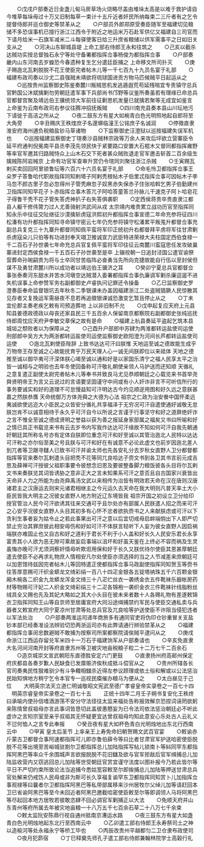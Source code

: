 <!-- { "loadSidebar": true } -->
　　○戊戌户部奏近日金盏儿甸马房草场火烧略尽盖由堆垛太高是以难于救护请自今堆草每垛毋过十万又旧制每草一束计十五斤近者奸民所纳每束二三斤者有之乞令提督侍郎并巡仓御史等禁革从之
　　○户部员外郎郑原受奏臣随军至福建切见粮储不多恐误事机已擅行浙江江西令于附近之地运米万石赴军供亿又福建自三司官而下请月给米一石旗军减米二斗每驿使客日给三升庶省粮储以供军需事平之日如旧关支从之
　　○河决山东聊城县堤  上命工部右侍郎王永和往筑之
　　○己亥以截杀达贼功实授总督独石永宁等处守备署都指挥佥事杨俊为都指挥佥事
　　○户部奏畿内山东河南去岁蝗恐今春遗种复生乞分遣廷臣捕之  上命移文所司扑灭
　　○庚子赐迤北瓦剌脱脱不花王使臣完者帖木儿等一千七百九十九员名宴于礼部
　　○福建布政司奏以沙尤二县强贼未靖欲将琉球国进贡方物马匹候贼平日起运从之
　　○巡按贵州监察御史陈鉴奏麓川叛贼思机发逃遁遐荒苟延残喘宜专责镇守总兵官黔国公沐斌擒剿勿劳朝廷遣军事下兵部尚书邝野等议鉴所奏虽若有理缘已命总兵官都督宫聚及靖远伯王骥统领大军前往征剿思机发量已就擒若聚等无成宜如鉴言  上命鉴为云南布政司右参议往腾冲招抚叛贼
　　○四川南充县奏本县山川坛地污下请徙于高洁之所从之
　　○夜二鼓东方有星大如椀青白色光明照地起自郎将至大角旁
　　○辛丑赐庆王秩煃庶子名邃塀临潼王公铭庶子名诚润
　　○停徵直隶淮安府海州逋负税粮盐钞马草诸物
　　○下监察御史汪澄狱以巡按福建失误军机也
　　○巡按福建监察御史丁瑄奏沙县贼林宗政等万余人来攻后坪欲立营寨臣令延平府通判倪冕南平县丞李茂先领民快于紧要路口安置大石棍木又督同都指挥雍野等率官军邀其归路贼恃众上山木石交下死者甚众贼败退走官军邀击斩首二百余级生擒贼陈阿岩械京  上命有功官军查审升赏仍令瑄同刘聚往浙江杀贼
　　○壬寅赐瓦剌买卖回回阿里锁鲁坛等六百六十六员名宴于礼部
　　○命毛怜卫都指挥佥事王朵罗子答鲁哈代职故指挥同知剌塔子阿剌秃根帖木子伯里忒指挥佥事可因帖木子李马忽不颜古里子忽必忽得州子管秃麻忽子奴黑赤失保赤子住张哈斡乞男子伯勤建州卫指挥同知早花子卜赤指挥佥事木答兀子阿哈答童答兰孙脉儿干速克子阿卜哈皂花子得鲁干秃不花子管失答虎神扒子右失答俱袭职
　　○定西侯蒋贵卒贵直隶江都县人躯干修伟膂力过人尤善骑射洪武间从戎  太宗靖内难贵累立战功历官至指挥同知永乐中往征交阯继征沙漠擒斩虏寇洪熙初升都指挥佥事宣德二年命充参将征四川松潘有功升都指挥同知寻命镇守密云七年仍充参将镇守松潘累平叛羗升都督佥事充副总兵复克三十九寨升都督同知佩平蛮将军印正统初升右都督拜平虏将军往甘肃剿杀虏寇朵儿只伯等有功进封奉天翊卫推诚宣力武臣特进荣禄大夫柱国定西伯食禄一千二百石子孙世袭七年命充总兵官复佩平蛮将军印往征云南麓川蛮寇思任发攻破巢寨进封定西侯食禄一千五百石子孙世袭至是卒  上辍视朝一日追封泾国公遣官谕祭营葬命孙琬嗣贵为将与士卒同甘苦临阵必奋勇当先所向克捷故能自行伍以至封侯但谋不及勇甘肃麓川所以成功者以靖远伯王骥济之耳
　　○癸卯宁夏总兵官都督佥事张泰奏河东甜水井苦水河墩空达贼潜入委署都指挥佥事仇廉调军剿杀廉逗遛不进失机误事上命参赞军务右副都御史卢睿执问记罪还令操备
　　○乙巳监察御史罗澄奏臣奉命监督银坑去年秋冬二季银课未办盖因福建浙江二处盗贼猖獗人民惊散其见存者又复挽运军需昼夜不息若再追徵银课诚恐激变乞暂且停止从之
　　○丁未宜伦郡主奏老疾乞敕有司预造葬地  上以非旧制不允
　　○戊申起复应天府上元县知县姜德政德政以母丧还家县民三千五百余人保留南京都察院右副都御史张纯巡抚侍郎周忱应天府尹李敏交章保之故有是命
　　○福建上杭县奏延平盗起乞筑本县城垣之颓败者以为保障从之
　　○己酉升户部郎中苏肄为两淮都转运盐使司运使刑部郎中吴方大为两浙都转运盐使司运使监察御史欧阳澄为河间长芦都转运盐使司运使
　　○迤北瓦剌使臣陛辞  上致书达达可汗曰朕惟  天地运至诚之德故能生成乎万物帝王存至诚之心故能抚育乎万民天理人心一诚无间朕即位以来祗体  天地之德推至诚以御华夷可汗深体朕心竭至诚以通和好是以家国乐清宁之福人民享太平之治皆一诚相与之明验也去年冬使回备称可汗敬礼朝使亲领人马护送而还知顺  天循礼之意复遣正副使太尉完者帖木儿等奉书并致良马尤见恭顺朝廷之心载览来书首举尧舜贤明帝王为言又云说过的言语要坚固谨守中间或有小人奸诈非言不可听信所行的事务要诚实和好的道理不可怠慢益知可汗明达古今灼见顺逆用图和好久远之意朕甚嘉之然朕恭膺  天命统御万方体尧舜之大德为心法  祖宗之仁政为治安餋中国怀柔远夷诚欲使远迩大小臣民之众皆安分循礼共享福泽于无穷况可汗自遣使通好诚敬无怠朕岂肯不以诚意相待于永久乎可汗自今以所说之言谨于行事坚守和好之道屏绝奸诈之言不惟全至诚之德成贤明之誉益以获为善之报延身家部属之福矣又书曰所喻和好之情已具正书载览来书有云去岁书内写我作达达可汗缘故不知如何可汗自我先朝通好朝廷其所称名号亦有定体自朕即位重念可汗和好至诚以其管治迤北人民特以达达可汗称之亦尔俗至美之号且朕与可汗和好在有诚意不必论此虚文也前岁因迤北差人到兀者等卫跟寻讎人已致书可汗并谕太师也先各安礼分去岁秋女直野人卫分都督都指挥等官来奏尔瓦剌遣头目把秃不花等同兀良哈达子赍文书到各卫其书言前元成吉思及薛禅可汗授彼父祖职事要令彼想念旧恩及要彼整备脚力粮饭彼各头目将尔瓦剌文书来奏朕览其词皆诱胁之意非正大之言未知果系可汗之意否且自古国家兴衰皆出天命非人力之所能为由尧舜禹汤文武以来相传为治皆有明效若天命在汉在唐则汉唐诸君主之汉唐运去则宋元诸君相继主之今元运久去天命在我大明则凡普天率土大小臣民皆我大明主之况彼女直野人地方附近辽东境皆我  祖宗开国之初设立卫分给印授官管治人民今可汗欲诱其往来交通可乎且尔处亦有部属人民朕遣人招之而来可汗之心安乎况彼女直野人头目其初多有心怀不忿者欲执赍书之人来献朕虑或可汗以下贪利生事者妄为姑令止之若此事果出可汗之意以后宜切戒毋启衅端倘出下人即严切禁止穷治其罪庶彼此相安毋伤和好如可汗不体朕言轻听下人妄为彼女直野人因启祸端朕亦难固止也又自古和好之道利于君长不利于小人盖和好长久人民安乐君长永享富贵其小人欲为恶无隙可乘故妄启事端以沮坏和好虽天鉴在上终必不容而祸及生灵虽悔亦晚可汗尤须洞察奸情毋听欺诳用保和好于长久又朕优待尔使臣其恩甚厚朝廷遣去使臣不必再求礼物庶人情相安凡尔处使臣亦须选择的当之人节减差来庶朝廷可以加恩馆待兹因完者帖木儿等回特遣正使都指挥佥事马政副使指挥同知贺玉等赍书往答厚意赐可汗织金蟒龙文绮彩绢一百八十四疋金银各五锭塔纳珠五千六百颗金银厢木椀各二织金九龙蟒龙浑金文绮三十八疋纻丝衣一袭绣金衣五件靴袜乐器帐房药材等物赐可汗妃二人织金文绮彩绢三十二疋各锦袍一袭织金衣三件靴袜针线脂粉丝绒具全又赐也先及其妃大略如之其大小头目在彼未来者数十人各赐礼物有差遂敕锦衣卫指挥同知王山等自京师至居庸宣府大同沿途缉捕禁约军民与使臣交通私卖与兵器者又敕宣府大同宁夏凉州甘肃等处总兵官及兀良哈等护送使臣不许阻当侵犯违者以军法处治
　　○户部奏两淮运司递年商旅多有通同官吏将伪印仓钞重冒关支盐钞本部已经奏准设法辨验切恐两浙运司亦有此弊请通行辨验禁革从之
　　○福建都指挥佥事闵忠数避贼不敢捕为按察司所案都察院请俟贼平逮问从之
　　○庚戌命浙江江西运存留兑军米四十一万石于福建饷军从户部奏请也
　　○辛亥免直隶大名河间河南开封等府直隶苏州等卫被灾地亩税粮子粒二十二万七千二百余石
　　○造京城崇文宣武朝阳东直德胜安定六门更鼓
　　○直隶扬州府高邮州保定府庆都县各奏岁歉人民缺食已发廪赈济俟秋成抵斗偿官从之
　　○贵州所辖各长官司奏夷民性狠难驯少有斗争輙相讎杀近得左参议顾理或依土俗和解或以公法惩治民始知惧地方稍宁乞令本官专一巡视民瘼催办粮马为便从之
　　○太白昼见于己位
　　大明英宗法天立道仁明诚敬昭文宪武至德广孝睿皇帝实录卷之一百七十四
　明英宗睿皇帝实录卷之一百七十五
　　正统十四年二月壬子朔书复安化王秩炵曰承喻内使孙信嗜酒游荡不安分守法径往太监来福处告称报效解京恐捏词诬罔欲躬来陈情曾叔祖母亦言此事词皆恳切此盖彼愚戆妄为已令法司依法惩治朝廷必不听此虚诈之言矧宗室至亲乎叔祖其无怀疑更宜达曾叔祖母均知此意安心乐处古人云礼义不愆何恤人之言专此奉报
　　○癸丑夜有星大如杯色青白光明烛地出东北行西南云中
　　○甲寅  皇太后圣节  上率亲王上寿免命妇朝贺赐文武百官宴
　　○敕谕赤斤蒙古卫都督佥事阿速都指挥可儿即亦鲁伯薛令等曰比者甘肃官军护送哈密使臣脱脱不花等出境至苦峪城驻劄尔卫都指挥总儿加陆指挥写帖儿锁南卜等紏同罕东都指挥阿黑巴等率众千余围城声言欲报脱脱不花旧讎及欲与官军拒敌后官军缉捕总儿加陆监收营内又窃逃回总儿加陆等世受朝廷官赏宜谨守法度以图补报今乃若此皆尔等平日不严切约束所致论法当追捕今悉姑宽容敕至尔即挨捕总儿加陆等押送甘肃总兵官处解来仍戒饬人民毋或非为斯可长久享福复谕罕东卫都指挥同知赏卜儿加指挥佥事观禄等曰曩者尔卫都指挥阿黑巴等私带部属移来沙州居牧尔父绰儿加等请赶回本卫已省谕阿黑巴等至今未回近者阿黑巴邀截哈密使臣敕至尔等即调领人马将阿黑巴等尽起回本地方居牧若彼敢恣肆不回必调官军剿捕正以大法
　　○免顺天府并山东青州等府所属去年被灾地亩粮一十八万五千七百余石草二十八万七千余束
　　○敕太监阮安陈鼎行视自通州抵南京漕运水路
　　○夜三鼓东方有星大如盏青白色光明烛地起东北行至西南云中
　　○乙卯遣工部右侍郎王永寿祭司土之神以造榆河等处永福永宁等桥工毕也
　　○丙辰改贵州平越都匀二卫仓隶布政使司
　　○夜月犯昴宿
　　○丁巳释奠先师孔子遣工部右侍郎兼翰林院学士高榖行礼
